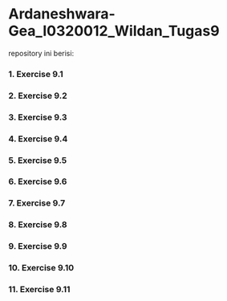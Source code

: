 # Ardaneshwara-Gea_I0320012_Wildan_Tugas9
repository ini berisi:
### 1. Exercise 9.1
### 2. Exercise 9.2
### 3. Exercise 9.3
### 4. Exercise 9.4
### 5. Exercise 9.5
### 6. Exercise 9.6
### 7. Exercise 9.7
### 8. Exercise 9.8
### 9. Exercise 9.9
### 10. Exercise 9.10
### 11. Exercise 9.11
